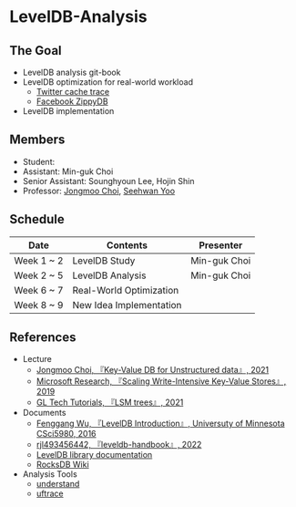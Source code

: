 # LevelDB-Analysis

## The Goal
* LevelDB analysis git-book
* LevelDB optimization for real-world workload
  - [Twitter cache trace](https://github.com/twitter/cache-trace)
  - [Facebook ZippyDB](https://github.com/facebook/rocksdb/wiki/RocksDB-Trace%2C-Replay%2C-Analyzer%2C-and-Workload-Generation)
* LevelDB implementation

## Members
* Student:
* Assistant: Min-guk Choi
* Senior Assistant: Sounghyoun Lee, Hojin Shin
* Professor: [Jongmoo Choi](http://embedded.dankook.ac.kr/~choijm/), [Seehwan Yoo](https://sites.google.com/site/dkumobileos/members/seehwanyoo)

## Schedule
|Date|Contents|Presenter|
|--|--|--|
|Week 1 ~ 2|LevelDB Study|Min-guk Choi|
|Week 2 ~ 5|LevelDB Analysis|Min-guk Choi|
|Week 6 ~ 7|Real-World Optimization||
|Week 8 ~ 9|New Idea Implementation||

## References
* Lecture
  - [Jongmoo Choi, 『Key-Value DB for Unstructured data』, 2021](https://mooc.dankook.ac.kr/courses/61d537a3b6b71841651153b3)
  - [Microsoft Research, 『Scaling Write-Intensive Key-Value Stores』, 2019](https://www.youtube.com/watch?v=b6SI8VbcT4w)
  - [GL Tech Tutorials, 『LSM trees』, 2021](https://youtube.com/playlist?list=PLRNjlOFk-f0lJJZVoSAmcwZgVtp64tXaX)
* Documents
  - [Fenggang Wu, 『LevelDB Introduction』, Universuty of Minnesota CSci5980, 2016](https://www-users.cselabs.umn.edu/classes/Spring-2020/csci5980/index.php?page=presentation)
  - [rjl493456442, 『leveldb-handbook』, 2022](https://github.com/rjl493456442/leveldb-handbook)
  - [LevelDB library documentation](https://github.com/google/leveldb/blob/main/doc/index.md)
  - [RocksDB Wiki](https://github.com/facebook/rocksdb/wiki)
* Analysis Tools
  - [understand](https://licensing.scitools.com/download)
  - [uftrace](https://github.com/namhyung/uftrace)
